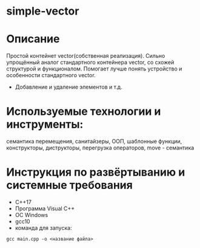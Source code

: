 # simple-vector

# Описание 
Простой контейнет vector(собственная реализация). Сильно упрощённый аналог стандартного контейнера vector, со схожей структурой и функционалом. Помогает лучше понять устройство и особенности стандартного vector.
* Добавление и удаление элементов и т.д.

# Используемые технологии и инструменты:
семантика перемещения, санитайзеры, ООП, шаблонные функции, конструкторы, диструкторы, перегрузка операторов, move - семантика

# Инструкция по развёртыванию и системные требования
* С++17
* Программа Visual C++ 
* ОС Windows 
* gcc10
* команда для запуска:
```
gcc main.cpp -o <название файла>
```
